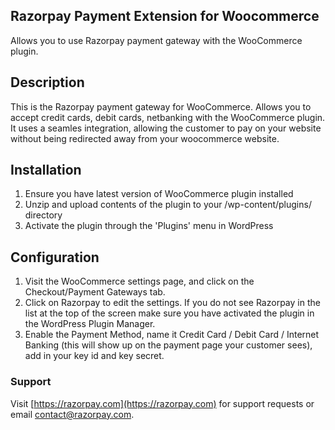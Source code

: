 ## Razorpay Payment Extension for Woocommerce
Allows you to use Razorpay payment gateway with the WooCommerce plugin.

## Description

This is the Razorpay payment gateway for WooCommerce. Allows you to accept credit cards, debit cards, netbanking with the WooCommerce plugin. It uses a seamles integration, allowing the customer to pay on your website without being redirected away from your woocommerce website.

## Installation
1. Ensure you have latest version of WooCommerce plugin installed
2. Unzip and upload contents of the plugin to your /wp-content/plugins/ directory
3. Activate the plugin through the 'Plugins' menu in WordPress

## Configuration

1. Visit the WooCommerce settings page, and click on the Checkout/Payment Gateways tab.
2. Click on Razorpay to edit the settings. If you do not see Razorpay in the list at the top of the screen make sure you have activated the plugin in the WordPress Plugin Manager.
3. Enable the Payment Method, name it Credit Card / Debit Card / Internet Banking (this will show up on the payment page your customer sees), add in your key id and key secret.

### Support

Visit [https://razorpay.com](https://razorpay.com) for support requests or email contact@razorpay.com.